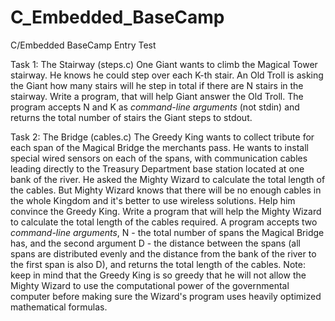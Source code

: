# C_Embedded_BaseCamp

C/Embedded BaseCamp Entry Test

  Task 1: The Stairway (steps.c)
One Giant wants to climb the Magical Tower stairway. He knows he could step over each K-th stair. An Old Troll is asking the Giant how many stairs will he step in total if there are N stairs in the stairway. Write a program, that will help Giant answer the Old Troll.
The program accepts N and K as *command-line arguments* (not stdin) and returns the total number of stairs the Giant steps to stdout.

  Task 2: The Bridge (cables.c)
The Greedy King wants to collect tribute for each span of the Magical Bridge the merchants pass. He wants to install special wired sensors on each of the spans, with communication cables leading directly to the Treasury Department base station located at one bank of the river. He asked the Mighty Wizard to calculate the total length of the cables. But Mighty Wizard knows that there will be no enough cables in the whole Kingdom and it's better to use wireless solutions. Help him convince the Greedy King.
Write a program that will help the Mighty Wizard to calculate the total length of the cables required. A program accepts two *command-line arguments*, N - the total number of spans the Magical Bridge has, and the second argument D - the distance between the spans (all spans are distributed evenly and the distance from the bank of the river to the first span is also D), and returns the total length of the cables.
Note: keep in mind that the Greedy King is so greedy that he will not allow the Mighty Wizard to use the computational power of the governmental computer before making sure the Wizard's program uses heavily optimized mathematical formulas.
